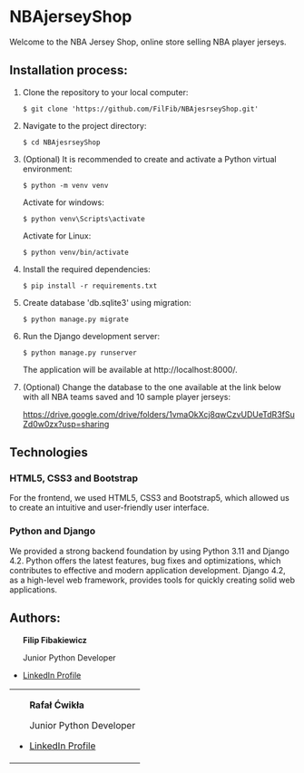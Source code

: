 # NBAjerseyShop 

Welcome to the NBA Jersey Shop, online store selling NBA player jerseys.



## Installation process:

1. Clone the repository to your local computer:

    ```
    $ git clone 'https://github.com/FilFib/NBAjesrseyShop.git'
    ```

2. Navigate to the project directory:

    ```
    $ cd NBAjesrseyShop
    ```

3. (Optional) It is recommended to create and activate a Python virtual environment:

    ```
    $ python -m venv venv
    ```
    Activate for windows:
    ```
    $ python venv\Scripts\activate
    ```
    Activate for Linux:
    ```
    $ python venv/bin/activate
    ```

4. Install the required dependencies:

    ```
    $ pip install -r requirements.txt
    ```

5. Create database 'db.sqlite3' using migration:

    ```
    $ python manage.py migrate
    ```

6. Run the Django development server:

    ```
    $ python manage.py runserver
    ```

    The application will be available at http://localhost:8000/.

7. (Optional) Change the database to the one available at the link below with all NBA teams saved and 10 sample player jerseys:

    https://drive.google.com/drive/folders/1vmaOkXcj8qwCzvUDUeTdR3fSuZd0w0zx?usp=sharing 



## Technologies

### HTML5, CSS3 and Bootstrap

For the frontend, we used HTML5, CSS3 and Bootstrap5, which allowed us to create an intuitive and user-friendly user interface.

### Python and Django

We provided a strong backend foundation by using Python 3.11 and Django 4.2. Python offers the latest features, bug fixes and optimizations, which contributes to effective and modern application development. Django 4.2, as a high-level web framework, provides tools for quickly creating solid web applications.



## Authors:

<table>
  <tr>
      <ul>
        <b>Filip Fibakiewicz</b>
        <p>Junior Python Developer</p>
        <li><a href="https://www.linkedin.com/in/filfib/">LinkedIn Profile</a></li>
      </ul>
    </td>
  </tr>
  <tr>
    <td>
      <ul>
        <b>Rafał Ćwikła</b>
        <p>Junior Python Developer</p>
        <li><a href="https://www.linkedin.com/in/rafalcwikla/">LinkedIn Profile</a></li>
      </ul>
    </td>
  </tr>
</table>

